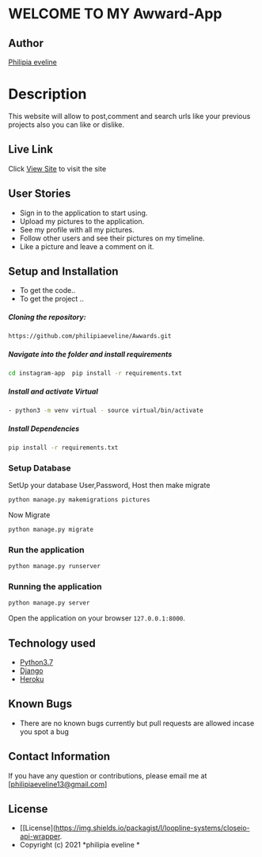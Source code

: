 # WELCOME TO MY Awward-App
## Author  
[Philipia eveline](https://github.com/philipiaeveline/Awwards)  
  
# Description  
This website will allow to post,comment and search urls like your previous projects also you can like or dislike.
##  Live Link  
 Click [View Site]()  to visit the site
 
## User Stories
* Sign in to the application to start using.
* Upload my pictures to the application.
* See my profile with all my pictures.
* Follow other users and see their pictures on my timeline.
* Like a picture and leave a comment on it.
## Setup and Installation  
* To get the code..  
* To get the project ..
##### Cloning the repository:  
 ```bash 
 https://github.com/philipiaeveline/Awwards.git 
```
##### Navigate into the folder and install requirements  
 ```bash 
cd instagram-app  pip install -r requirements.txt 
```
##### Install and activate Virtual  
 ```bash 
- python3 -m venv virtual - source virtual/bin/activate  
```  
##### Install Dependencies  
 ```bash 
 pip install -r requirements.txt 
```  
 ### Setup Database  
  SetUp your database User,Password, Host then make migrate  
 ```bash 
python manage.py makemigrations pictures 
 ``` 
 Now Migrate  
 ```bash 
 python manage.py migrate 
```
### Run the application  
 ```bash 
 python manage.py runserver 
``` 
### Running the application  
 ```bash 
 python manage.py server 
```
 
Open the application on your browser `127.0.0.1:8000`.  
  
  
## Technology used  
  
* [Python3.7](https://www.python.org/)  
* [Django ](https://docs.djangoproject.com/en/3.1.5/)  
* [Heroku](https://heroku.com) 
  
## Known Bugs  
* There are no known bugs currently but pull requests are allowed incase you spot a bug  
  
## Contact Information   
If you have any question or contributions, please email me at [philipiaeveline13@gmail.com]  

## License 

* [[License](https://img.shields.io/packagist/l/loopline-systems/closeio-api-wrapper.
* Copyright (c) 2021  *philipia eveline *